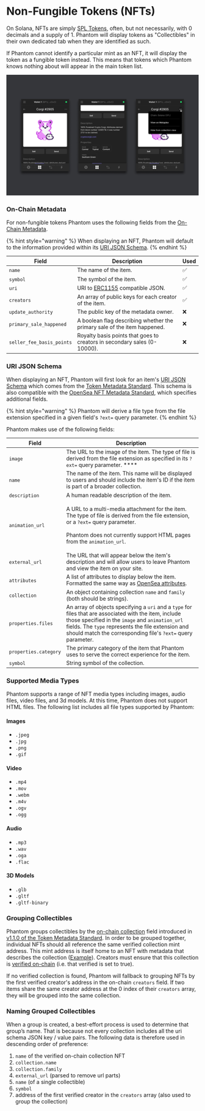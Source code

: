 # Non-Fungible Tokens (NFTs)

On Solana, NFTs are simply [SPL Tokens](https://spl.solana.com/token#example-create-a-non-fungible-token), often, but not necessarily, with 0 decimals and a supply of 1. Phantom will display tokens as "Collectibles" in their own dedicated tab when they are identified as such.

If Phantom cannot identify a particular mint as an NFT, it will display the token as a fungible token instead. This means that tokens which Phantom knows nothing about will appear in the main token list.

![An NFT with metadata defined being displayed in Phantom](<../../.gitbook/assets/NFT (Detail).png>)

### On-Chain Metadata

For non-fungible tokens Phantom uses the following fields from the [On-Chain Metadata](on-chain-metadata.md).

{% hint style="warning" %}
When displaying an NFT, Phantom will default to the information provided within its [URI JSON Schema](non-fungible-tokens.md#uri-json-schema).
{% endhint %}

| Field                     | Description                                                                   | Used  |
| ------------------------- | ----------------------------------------------------------------------------- | ----- |
| `name`                    | The name of the item.                                                         | ✅     |
| `symbol`                  | The symbol of the item.                                                       | ✅     |
| `uri`                     | URI to [ERC1155](https://0xjac.github.io/EIPs/EIPS/eip-1155) compatible JSON. | ✅     |
| `creators`                | An array of public keys for each creator of the item.                         | ✅     |
| `update_authority`        | The public key of the metadata owner.                                         | ❌     |
| `primary_sale_happened`   | A boolean flag describing whether the primary sale of the item happened.      | ❌     |
| `seller_fee_basis_points` | Royalty basis points that goes to creators in secondary sales (0-10000).      | ❌     |

### URI JSON Schema

When displaying an NFT, Phantom will first look for an item's [URI JSON Schema](https://docs.metaplex.com/token-metadata/Versions/v1.0.0/nft-standard#uri-json-schema) which comes from the [Token Metadata Standard](https://docs.metaplex.com/token-metadata/Versions/v1.0.0/nft-standard#json-structure). This schema is also compatible with the [OpenSea NFT Metadata Standard](https://docs.opensea.io/docs/metadata-standards#section-metadata-structure), which specifies additional fields.

{% hint style="warning" %}
Phantom will derive a file type from the file extension specified in a given field's `?ext=` query parameter.&#x20;
{% endhint %}

Phantom makes use of the following fields:

| Field                 | Description                                                                                                                                                                                                                                                                                         |
| --------------------- | --------------------------------------------------------------------------------------------------------------------------------------------------------------------------------------------------------------------------------------------------------------------------------------------------- |
| `image`               | The URL to the image of the item. The type of file is derived from the file extension as specified in its `?ext=` query parameter. ****                                                                                                                                                             |
| `name`                | The name of the item. This name will be displayed to users and should include the item's ID if the item is part of a broader collection.                                                                                                                                                            |
| `description`         | A human readable description of the item.                                                                                                                                                                                                                                                           |
| `animation_url`       | <p>A URL to a multi-media attachment for the item. The type of file is derived from the file extension, or a <code>?ext=</code> query parameter. <strong></strong> <br><strong></strong><br><strong></strong>Phantom does not currently support HTML pages from the <code>animation_url</code>.</p> |
| `external_url`        | The URL that will appear below the item's description and will allow users to leave Phantom and view the item on your site.                                                                                                                                                                         |
| `attributes`          | A list of attributes to display below the item. Formatted the same way as [OpenSea attributes](https://docs.opensea.io/docs/metadata-standards#section-attributes).                                                                                                                                 |
| `collection`          | An object containing collection `name` and `family` (both should be strings).                                                                                                                                                                                                                       |
| `properties.files`    | An array of objects specifying a `uri` and a `type` for files that are associated with the item, include those specified in the `image` and `animation_url` fields. The `type` represents the file extension and should match the corresponding file's `?ext=` query parameter.                     |
| `properties.category` | The primary category of the item that Phantom uses to serve the correct experience for the item.                                                                                                                                                                                                    |
| `symbol`              | String symbol of the collection.                                                                                                                                                                                                                                                                    |

### Supported Media Types

Phantom supports a range of NFT media types including images, audio files, video files, and 3d models. At this time, Phantom does not support HTML files. The following list includes all file types supported by Phantom:

#### Images

* `.jpeg`
* `.jpg`
* `.png`
* `.gif`

#### Video

* `.mp4`
* `.mov`
* `.webm`
* `.m4v`
* `.ogv`
* `.ogg`

#### Audio

* `.mp3`
* `.wav`
* `.oga`
* `.flac`

#### 3D Models

* `.glb`
* `.gltf`
* `.gltf-binary`

### Grouping Collectibles

Phantom groups collectibles by the [on-chain collection](http://docs.metaplex.com/token-metadata/specification#collections) field introduced in [v1.1.0 of the Token Metadata Standard](http://docs.metaplex.com/token-metadata/Versions/v1.1.0/overview). In order to be grouped together, individual NFTs should all reference the same verified collection mint address. This mint address is itself home to an NFT with metadata that describes the collection ([Example](https://solscan.io/token/SMBH3wF6baUj6JWtzYvqcKuj2XCKWDqQxzspY12xPND#metadata)). Creators must ensure that this collection is [verified on-chain](http://docs.metaplex.com/token-metadata/specification#verifying-a-collection) (i.e. that verified is set to true).

If no verified collection is found, Phantom will fallback to grouping NFTs by the first verified creator's address in the on-chain `creators` field. If two items share the same creator address at the 0 index of their `creators` array, they will be grouped into the same collection.

### Naming Grouped Collectibles

When a group is created, a best-effort process is used to determine that group’s name. That is because not every collection includes all the uri schema JSON key / value pairs. The following data is therefore used in descending order of preference:

1. `name` of the verified on-chain collection NFT
2. `collection.name`
3. `collection.family`
4. `external_url` (parsed to remove url parts)
5. `name` (of a single collectible)
6. `symbol`
7. address of the first verified creator in the `creators` array (also used to group the collection)
